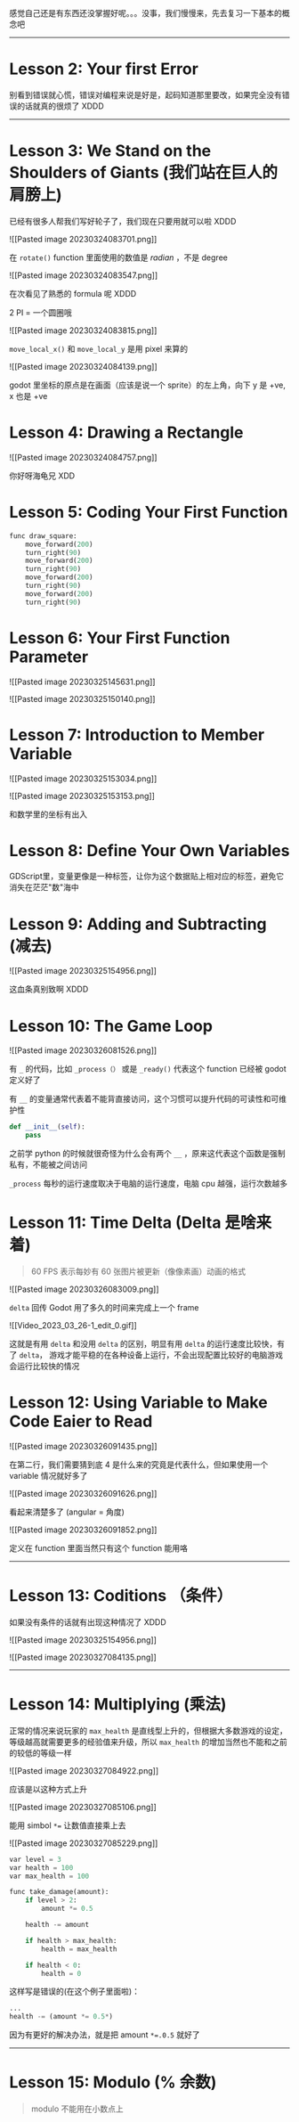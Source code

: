 感觉自己还是有东西还没掌握好呢。。。没事，我们慢慢来，先去复习一下基本的概念吧

---

# Lesson 2: Your first Error

别看到错误就心慌，错误对编程来说是好是，起码知道那里要改，如果完全没有错误的话就真的很烦了 XDDD

---

# Lesson 3: We Stand on the Shoulders of Giants (我们站在巨人的肩膀上)

已经有很多人帮我们写好轮子了，我们现在只要用就可以啦 XDDD

![[Pasted image 20230324083701.png]]

在 `rotate()` function 里面使用的数值是 *radian* ，不是 degree

![[Pasted image 20230324083547.png]]

在次看见了熟悉的 formula 呢 XDDD

2 PI = 一个圆圈哦

![[Pasted image 20230324083815.png]]

`move_local_x()` 和 `move_local_y` 是用 pixel 来算的

![[Pasted image 20230324084139.png]]

godot 里坐标的原点是在画面（应该是说一个 sprite）的左上角，向下 y 是 +ve, x 也是 +ve

# Lesson 4: Drawing a Rectangle

![[Pasted image 20230324084757.png]]

你好呀海龟兄 XDD

# Lesson 5: Coding Your First Function

```python
func draw_square:
	move_forward(200)
	turn_right(90)
	move_forward(200)
	turn_right(90)
	move_forward(200)
	turn_right(90)
	move_forward(200)
	turn_right(90)
```

# Lesson 6: Your First Function Parameter

![[Pasted image 20230325145631.png]]

![[Pasted image 20230325150140.png]]

# Lesson 7: Introduction to Member Variable


![[Pasted image 20230325153034.png]]

![[Pasted image 20230325153153.png]]

和数学里的坐标有出入

# Lesson 8: Define Your Own Variables

GDScript里，变量更像是一种标签，让你为这个数据贴上相对应的标签，避免它消失在茫茫"数"海中

# Lesson 9: Adding and Subtracting (减去)

![[Pasted image 20230325154956.png]]

这血条真别致啊 XDDD

# Lesson 10: The Game Loop

![[Pasted image 20230326081526.png]]

有 `_` 的代码，比如 `_process（）` 或是 `_ready()` 代表这个 function 已经被 godot 定义好了

有 `__` 的变量通常代表着不能背直接访问，这个习惯可以提升代码的可读性和可维护性

```python
def __init__(self):
	pass
```

之前学 python 的时候就很奇怪为什么会有两个 `__` ，原来这代表这个函数是强制私有，不能被之间访问

`_process` 每秒的运行速度取决于电脑的运行速度，电脑 cpu 越强，运行次数越多

# Lesson 11: Time Delta (Delta 是啥来着)

> 60 FPS 表示每妙有 60 张图片被更新（像像素画）动画的格式

![[Pasted image 20230326083009.png]]

`delta` 回传 Godot 用了多久的时间来完成上一个 frame

![[Video_2023_03_26-1_edit_0.gif]]

这就是有用 `delta` 和没用 `delta` 的区别，明显有用 `delta` 的运行速度比较快，有了 `delta`， 游戏才能平稳的在各种设备上运行，不会出现配置比较好的电脑游戏会运行比较快的情况


# Lesson 12: Using Variable to Make Code Eaier to Read

![[Pasted image 20230326091435.png]]

在第二行，我们需要猜到底 4 是什么来的究竟是代表什么，但如果使用一个 variable 情况就好多了

![[Pasted image 20230326091626.png]]

看起来清楚多了 (angular = 角度)

![[Pasted image 20230326091852.png]]

定义在 function 里面当然只有这个 function 能用咯

---

# Lesson 13: Coditions （条件）

如果没有条件的话就有出现这种情况了 XDDD

![[Pasted image 20230325154956.png]]

![[Pasted image 20230327084135.png]]

---

# Lesson 14: Multiplying (乘法)

正常的情况来说玩家的 `max_health` 是直线型上升的，但根据大多数游戏的设定，等级越高就需要更多的经验值来升级，所以 `max_health` 的增加当然也不能和之前的较低的等级一样

![[Pasted image 20230327084922.png]]

应该是以这种方式上升

![[Pasted image 20230327085106.png]]

能用 simbol `*=` 让数值直接乘上去

![[Pasted image 20230327085229.png]]

```python
var level = 3
var health = 100
var max_health = 100

func take_damage(amount):
	if level > 2:
		amount *= 0.5

	health -= amount

	if health > max_health:
		health = max_health

	if health < 0:
		health = 0
```

这样写是错误的(在这个例子里面啦)：
```python
...
health -= (amount *= 0.5*)
```

因为有更好的解决办法，就是把 amount `*=.0.5` 就好了

---
# Lesson 15: Modulo (% 余数)

> modulo 不能用在小数点上

